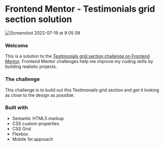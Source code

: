 # Frontend Mentor - Testimonials grid section solution
![Screenshot 2022-07-19 at 9 05 09](https://user-images.githubusercontent.com/36899734/179677641-f86983cc-6d71-4938-b145-a620c8016fe3.png)

### Welcome
This is a solution to the [Testimonials grid section challenge on Frontend Mentor](https://www.frontendmentor.io/challenges/testimonials-grid-section-Nnw6J7Un7). 
Frontend Mentor challenges help me improve my coding skills by building realistic projects. 

### The challenge
This challenge is to build out this Testimonails grid section and get it looking as close to the design as possible.

### Built with
- Semantic HTML5 markup
- CSS custom properties
- CSS Grid
- Flexbox
- Mobile 1st approach
